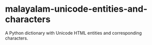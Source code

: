 malayalam-unicode-entities-and-characters
=========================================

A Python dictionary with Unicode HTML entities and corresponding characters.
